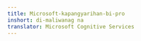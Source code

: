 ```yaml
---
title: Microsoft-kapangyarihan-bi-pro
inshort: di-maliwanag na
translator: Microsoft Cognitive Services
---
```




